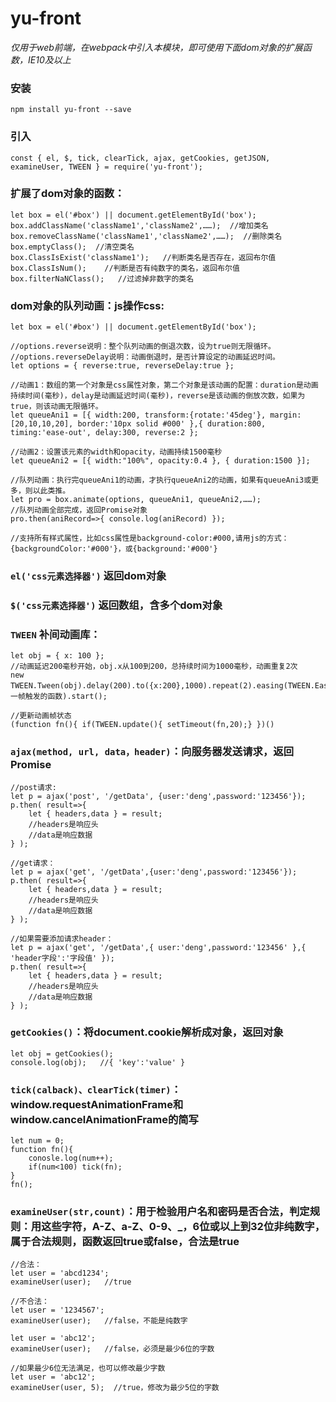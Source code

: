 # yu-front
  *仅用于web前端，在webpack中引入本模块，即可使用下面dom对象的扩展函数，IE10及以上*
  
### 安装
```
npm install yu-front --save
```
  
### 引入
```
const { el, $, tick, clearTick, ajax, getCookies, getJSON, examineUser, TWEEN } = require('yu-front');
```

### 扩展了dom对象的函数：
```
let box = el('#box') || document.getElementById('box');
box.addClassName('className1','className2',……);  //增加类名
box.removeClassName('className1','className2',……);  //删除类名
box.emptyClass();  //清空类名
box.ClassIsExist('className1');   //判断类名是否存在，返回布尔值
box.ClassIsNum();    //判断是否有纯数字的类名，返回布尔值
box.filterNaNClass();   //过滤掉非数字的类名
```

### dom对象的队列动画：js操作css:
```
let box = el('#box') || document.getElementById('box');

//options.reverse说明：整个队列动画的倒退次数，设为true则无限循环。
//options.reverseDelay说明：动画倒退时，是否计算设定的动画延迟时间。
let options = { reverse:true, reverseDelay:true };

//动画1：数组的第一个对象是css属性对象，第二个对象是该动画的配置：duration是动画持续时间(毫秒)，delay是动画延迟时间(毫秒)，reverse是该动画的倒放次数，如果为true，则该动画无限循环。
let queueAni1 = [{ width:200, transform:{rotate:'45deg'}, margin:[20,10,10,20], border:'10px solid #000' },{ duration:800, timing:'ease-out', delay:300, reverse:2 };
 
//动画2：设置该元素的width和opacity，动画持续1500毫秒
let queueAni2 = [{ width:"100%", opacity:0.4 }, { duration:1500 }];

//队列动画：执行完queueAni1的动画，才执行queueAni2的动画，如果有queueAni3或更多，则以此类推。
let pro = box.animate(options, queueAni1, queueAni2,……);
//队列动画全部完成，返回Promise对象
pro.then(aniRecord=>{ console.log(aniRecord) });

//支持所有样式属性，比如css属性是background-color:#000,请用js的方式：{backgroundColor:'#000'}，或{background:'#000'}
```

### `el('css元素选择器')` 返回dom对象

### `$('css元素选择器')` 返回数组，含多个dom对象

### `TWEEN` 补间动画库：
```
let obj = { x: 100 };
//动画延迟200毫秒开始，obj.x从100到200，总持续时间为1000毫秒，动画重复2次
new TWEEN.Tween(obj).delay(200).to({x:200},1000).repeat(2).easing(TWEEN.Easing.Elastic.InOut).onUpdate(每一帧触发的函数).start();

//更新动画帧状态
(function fn(){ if(TWEEN.update(){ setTimeout(fn,20);} })()
``` 

### `ajax(method, url, data，header)`：向服务器发送请求，返回Promise
```
//post请求:
let p = ajax('post', '/getData', {user:'deng',password:'123456'});
p.then( result=>{
    let { headers,data } = result;
    //headers是响应头
    //data是响应数据
} );

//get请求：
let p = ajax('get', '/getData',{user:'deng',password:'123456'});
p.then( result=>{
    let { headers,data } = result;
    //headers是响应头
    //data是响应数据
} );

//如果需要添加请求header：
let p = ajax('get', '/getData',{ user:'deng',password:'123456' },{ 'header字段':'字段值' });
p.then( result=>{
    let { headers,data } = result;
    //headers是响应头
    //data是响应数据
} );
```
  
### `getCookies()`：将document.cookie解析成对象，返回对象
```
let obj = getCookies();
console.log(obj);   //{ 'key':'value' }
```

### `tick(calback)、clearTick(timer)`：window.requestAnimationFrame和window.cancelAnimationFrame的简写
```
let num = 0;
function fn(){
    conosle.log(num++);
    if(num<100) tick(fn);
}
fn();
```

### `examineUser(str,count)`：用于检验用户名和密码是否合法，判定规则：用这些字符，A-Z、a-Z、0-9、_，6位或以上到32位非纯数字，属于合法规则，函数返回true或false，合法是true
```
//合法：
let user = 'abcd1234';
examineUser(user);   //true

//不合法：
let user = '1234567';
examineUser(user);   //false，不能是纯数字

let user = 'abc12';
examineUser(user);   //false，必须是最少6位的字数

//如果最少6位无法满足，也可以修改最少字数
let user = 'abc12';
examineUser(user, 5);  //true，修改为最少5位的字数
```
